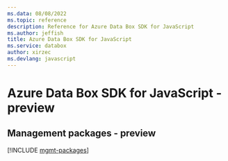 ```yaml
---
ms.data: 08/08/2022
ms.topic: reference
description: Reference for Azure Data Box SDK for JavaScript
ms.author: jeffish
title: Azure Data Box SDK for JavaScript
ms.service: databox
author: xirzec
ms.devlang: javascript
---
```

# Azure Data Box SDK for JavaScript - preview

## Management packages - preview
[!INCLUDE [mgmt-packages](data-box-mgmt-index.md)]